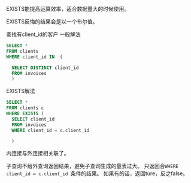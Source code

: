 EXISTS能提高运算效率，适合数据量大的时候使用。

EXISTS反悔的结果会是以一个布尔值。

查找有client_id的客户
一般解法
```sql
SELECT *
FROM clients
WHERE client_id IN  (  

  SELECT DISTINCT client_id       
  FROM invoices
  )
```

EXISTS解法
```SQL
SELECT *
FROM clients c
WHERE EXISTS (         
  SELECT client_id       
  FROM invoices
  WHERE client_id = c.client_id

  )

```
内连接与外连接相关联了。

子查询不给外查询返回结果，避免子查询生成的量表过大。
只返回合` WHERE client_id = c.client_id  `条件的结果。
如果有的话，返回ture，反之false。



